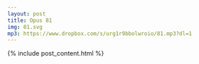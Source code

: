 ```yaml
---
layout: post
title: Opus 81
img: 81.svg
mp3: https://www.dropbox.com/s/urg1r9bbolwroio/81.mp3?dl=1
---
```


{% include post_content.html %}
